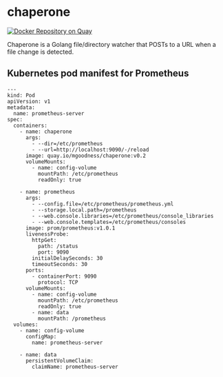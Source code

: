 # chaperone
[![Docker Repository on Quay](https://quay.io/repository/mgoodness/chaperone/status "Docker Repository on Quay")](https://quay.io/repository/mgoodness/chaperone)

Chaperone is a Golang file/directory watcher that POSTs to a URL when a file change is detected.

## Kubernetes pod manifest for Prometheus
```
---
kind: Pod
apiVersion: v1
metadata:
  name: prometheus-server
spec:
  containers:
    - name: chaperone
      args:
        - --dir=/etc/prometheus
        - --url=http://localhost:9090/-/reload
      image: quay.io/mgoodness/chaperone:v0.2
      volumeMounts:
        - name: config-volume
          mountPath: /etc/prometheus
          readOnly: true

    - name: prometheus
      args:
        - --config.file=/etc/prometheus/prometheus.yml
        - --storage.local.path=/prometheus
        - --web.console.libraries=/etc/prometheus/console_libraries
        - --web.console.templates=/etc/prometheus/consoles
      image: prom/prometheus:v1.0.1
      livenessProbe:
        httpGet:
          path: /status
          port: 9090
        initialDelaySeconds: 30
        timeoutSeconds: 30
      ports:
        - containerPort: 9090
          protocol: TCP
      volumeMounts:
        - name: config-volume
          mountPath: /etc/prometheus
          readOnly: true
        - name: data
          mountPath: /prometheus
  volumes:
    - name: config-volume
      configMap:
        name: prometheus-server

    - name: data
      persistentVolumeClaim:
        claimName: prometheus-server
```
